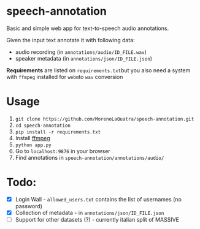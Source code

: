 # speech-annotation
Basic and simple web app for text-to-speech audio annotations.

Given the input text annotate it with following data:
- audio recording (in `annotations/audio/ID_FILE.wav`)
- speaker metadata (in `annotations/json/ID_FILE.json`)

**Requirements** are listed on `requirements.txt`but you also need a system with `ffmpeg` installed for `webm`to `wav` conversion

# Usage
1. `git clone https://github.com/MorenoLaQuatra/speech-annotation.git`
2. `cd speech-annotation`
3. `pip install -r requirements.txt`
4. Install [ffmpeg](https://ffmpeg.org/download.html)
6. `python app.py`
7. Go to `localhost:9876` in your browser
8. Find annotations in `speech-annotation/annotations/audio/`



# Todo:
- [x] Login Wall - `allowed_users.txt` contains the list of usernames (no password)
- [x] Collection of metadata - in `annotations/json/ID_FILE.json`
- [ ] Support for other datasets (?) - currently italian split of MASSIVE
